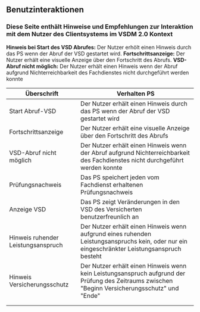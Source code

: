 ## Benutzinteraktionen

### Diese Seite enthält Hinweise und Empfehlungen zur Interaktion mit dem Nutzer des Clientsystems im VSDM 2.0 Kontext

**Hinweis bei Start des VSD Abrufes:** Der Nutzer erhölt einen Hinweis durch das PS wenn der Abruf der VSD gestartet wird. 
**Fortschrittsanzeige:** Der Nutzer erhält eine visuelle Anzeige über den Fortschritt des Abrufs. 
**VSD-Abruf nicht möglich:** Der Nutzer erhält einen Hinweis wenn der Abruf aufgrund Nichterreichbarkeit des Fachdienstes nicht durchgeführt werden konnte

| Überschrift | Verhalten PS |
| ----------- | ------------- |
| Start Abruf-VSD | Der Nutzer erhält einen Hinweis durch das PS wenn der Abruf der VSD gestartet wird |
| Fortschrittsanzeige | Der Nutzer erhält eine visuelle Anzeige über den Fortschritt des Abrufs |
| VSD-Abruf nicht möglich | Der Nutzer erhält einen Hinweis wenn der Abruf aufgrund Nichterreichbarkeit des Fachdienstes nicht durchgeführt werden konnte |
| Prüfungsnachweis | Das PS speichert jeden vom Fachdienst erhaltenen Prüfungsnachweis |
| Anzeige VSD | Das PS zeigt Veränderungen in den VSD des Versicherten benutzerfreunlich an |
| Hinweis ruhender Leistungsanspruch | Der Nutzer erhält einen Hinweis wenn aufgrund eines ruhenden Leistungsanspruchs kein, oder nur ein eingeschränkter Leistungsanspruch besteht |
| Hinweis Versicherungsschutz | Der Nutzer erhält einen Hinweis wenn kein Leistungsanspruch aufgrund der Prüfung des Zeitraums zwischen "Beginn Versicherungsschutz" und "Ende" |
|  |  |
|  |  |

